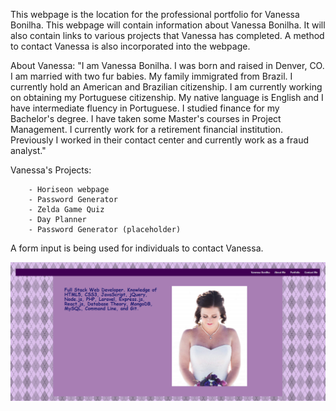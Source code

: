 This webpage is the location for the professional portfolio for Vanessa Bonilha. This webpage will contain information 
about Vanessa Bonilha. It will also contain links to various projects that Vanessa has completed. A method to contact Vanessa 
is also incorporated into the webpage. 

About Vanessa: "I am Vanessa Bonilha. I was born and raised in Denver, CO. I am married with two fur babies. My family
            immigrated from Brazil. I currently hold an American and Brazilian citizenship. I am currently working on
            obtaining my Portuguese citizenship. My native language is English and I have
            intermediate fluency in Portuguese. I studied finance for my Bachelor's degree. I have taken some Master's
            courses in Project Management. I currently work for a retirement financial institution. Previously I worked 
            in their contact center and currently work as a fraud analyst."

Vanessa's Projects:

        - Horiseon webpage
        - Password Generator
        - Zelda Game Quiz
        - Day Planner
        - Password Generator (placeholder)

A form input is being used for individuals to contact Vanessa.

<img src="./images/screenshot-portfolio.png"/>
